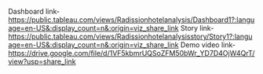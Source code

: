 Dashboard link-https://public.tableau.com/views/Radissionhotelanalysis/Dashboard1?:language=en-US&:display_count=n&:origin=viz_share_link
Story link-https://public.tableau.com/views/Radissionhotelanalysisstory/Story1?:language=en-US&:display_count=n&:origin=viz_share_link
Demo video link-https://drive.google.com/file/d/1VF5kbmrUQSoZFM50bWr_YD7D4OjW4QrT/view?usp=share_link
